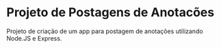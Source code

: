 # Projeto de Postagens de Anotacões
Projeto de criação de um app para postagem de anotações utilizando Node.JS e Express.
